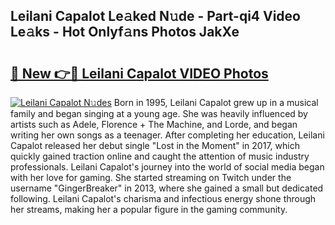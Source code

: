 ## Leilani Capalot Le𝚊ked N𝚞de - Part-qi4 Video Le𝚊ks - Hot Onlyf𝚊ns Photos JakXe

# <h2><a href="http://ab99350.deff.icu/?id=Leilani+Capalot">🔗 New 👉🔴 Leilani Capalot VIDEO Photos</a></h2>

[![Leilani Capalot N𝚞des](https://i.imgur.com/rIISA9y.gif)](http://ab99350.deff.icu/?id=Leilani+Capalot)
Born in 1995, Leilani Capalot grew up in a musical family and began singing at a young age. She was heavily influenced by artists such as Adele, Florence + The Machine, and Lorde, and began writing her own songs as a teenager. After completing her education, Leilani Capalot released her debut single "Lost in the Moment" in 2017, which quickly gained traction online and caught the attention of music industry professionals. Leilani Capalot's journey into the world of social media began with her love for gaming. She started streaming on Twitch under the username "GingerBreaker" in 2013, where she gained a small but dedicated following. Leilani Capalot's charisma and infectious energy shone through her streams, making her a popular figure in the gaming community.
